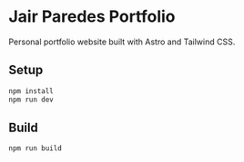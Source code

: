 # Jair Paredes Portfolio

Personal portfolio website built with Astro and Tailwind CSS.

## Setup

```sh
npm install
npm run dev
```

## Build

```sh
npm run build
```
